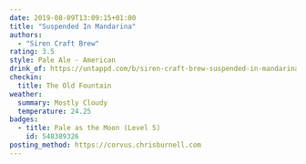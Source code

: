 ```yaml
---
date: 2019-08-09T13:09:15+01:00
title: "Suspended In Mandarina"
authors:
  - "Siren Craft Brew"
rating: 3.5
style: Pale Ale - American
drink_of: https://untappd.com/b/siren-craft-brew-suspended-in-mandarina/3362357
checkin:
  title: The Old Fountain
weather:
  summary: Mostly Cloudy
  temperature: 24.25
badges:
  - title: Pale as the Moon (Level 5)
    id: 548389326
posting_method: https://corvus.chrisburnell.com
---
```

